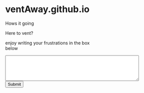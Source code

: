 # ventAway.github.io

<div style="background-image:url(![image](https://github.com/user-attachments/assets/1f06ad15-02bf-4d6b-b6a7-afd4cb6bffe2);width:300px;height:200px;">


<p><a style="text-decoration:none;" >Hows it going</a></p>
<p><a style="text-decoration:none;" >Here to vent?</a></p>
<p><a style="text-decoration:none;" >enjoy writing your frustrations in the box below</a></p>

<textarea name="myTextBox" cols="50" rows="5">

</textarea>
<br />
<input type="submit" />

